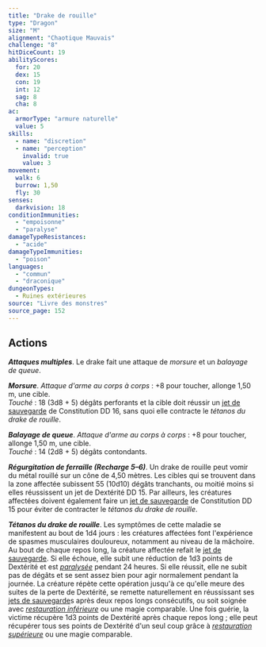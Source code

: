 ```yaml
---
title: "Drake de rouille"
type: "Dragon"
size: "M"
alignment: "Chaotique Mauvais"
challenge: "8"
hitDiceCount: 19
abilityScores:
  for: 20
  dex: 15
  con: 19
  int: 12
  sag: 8
  cha: 8
ac:
  armorType: "armure naturelle"
  value: 5
skills:
  - name: "discretion"
  - name: "perception"
    invalid: true
    value: 3
movement:
  walk: 6
  burrow: 1,50
  fly: 30
senses:
  darkvision: 18
conditionImmunities:
  - "empoisonne"
  - "paralyse"
damageTypeResistances:
  - "acide"
damageTypeImmunities:
  - "poison"
languages:
  - "commun"
  - "draconique"
dungeonTypes:
  - Ruines extérieures
source: "Livre des monstres"
source_page: 152
---
```

## Actions
_**Attaques multiples**_. Le drake fait une attaque de _morsure_ et un _balayage de queue_.

_**Morsure**_. _Attaque d'arme au corps à corps_ : +8 pour toucher, allonge 1,50 m, une cible.  
_Touché_ : 18 (3d8 + 5) dégâts perforants et la cible doit réussir un [jet de sauvegarde](/utiliser-les-caracteristiques/#jets-de-sauvegarde) de Constitution DD 16, sans quoi elle contracte le _tétanos du drake de rouille_.

_**Balayage de queue**_. _Attaque d'arme au corps à corps_ : +8 pour toucher, allonge 1,50 m, une cible.  
_Touché_ : 14 (2d8 + 5) dégâts contondants.

_**Régurgitation de ferraille (Recharge 5–6)**_. Un drake de rouille peut vomir du métal rouillé sur un cône de 4,50 mètres. Les cibles qui se trouvent dans la zone affectée subissent 55 (10d10) dégâts tranchants, ou moitié moins si elles réussissent un jet de Dextérité DD 15. Par ailleurs, les créatures affectées doivent également faire un [jet de sauvegarde](/utiliser-les-caracteristiques/#jets-de-sauvegarde) de Constitution DD 15 pour éviter de contracter le _tétanos du drake de rouille_.

_**Tétanos du drake de rouille**_. Les symptômes de cette maladie se manifestent au bout de 1d4 jours : les créatures affectées font l'expérience de spasmes musculaires douloureux, notamment au niveau de la mâchoire. Au bout de chaque repos long, la créature affectée refait le [jet de sauvegarde](/utiliser-les-caracteristiques/#jets-de-sauvegarde). Si elle échoue, elle subit une réduction de 1d3 points de Dextérité et est [_paralysée_](/gerer-la-sante-du-personnage/#paralyse) pendant 24 heures. Si elle réussit, elle ne subit pas de dégâts et se sent assez bien pour agir normalement pendant la journée. La créature répète cette opération jusqu'à ce qu'elle meure des suites de la perte de Dextérité, se remette naturellement en réussissant ses [jets de sauvegarde](/utiliser-les-caracteristiques/#jets-de-sauvegarde)s après deux repos longs consécutifs, ou soit soignée avec [_restauration inférieure_](/grimoire/restauration-inferieure/) ou une magie comparable. Une fois guérie, la victime récupère 1d3 points de Dextérité après chaque repos long ; elle peut récupérer tous ses points de Dextérité d'un seul coup grâce à [_restauration supérieure_](/grimoire/restauration-superieure/) ou une magie comparable.

